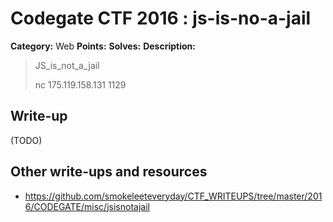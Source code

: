 # Codegate CTF 2016 : js-is-no-a-jail

**Category:** Web
**Points:** 
**Solves:** 
**Description:**

> JS_is_not_a_jail
> 
> nc 175.119.158.131 1129
> 


## Write-up

(TODO)

## Other write-ups and resources

* <https://github.com/smokeleeteveryday/CTF_WRITEUPS/tree/master/2016/CODEGATE/misc/jsisnotajail> 
